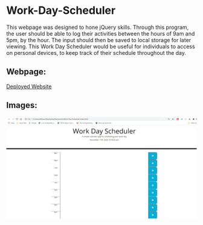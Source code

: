 # Work-Day-Scheduler

This webpage was designed to hone jQuery skills. Through this program, the user should be able to log their activities between the hours of 9am and 5pm, by the hour. The input should then be saved to local storage for later viewing. This Work Day Scheduler would be useful for individuals to access on personal devices, to keep track of their schedule throughout the day.

## Webpage:
[Deployed Website](https://averyjbrown2.github.io/Work-Day-Scheduler/)


## Images:

![deployed site](./Assets/Image1.png)


